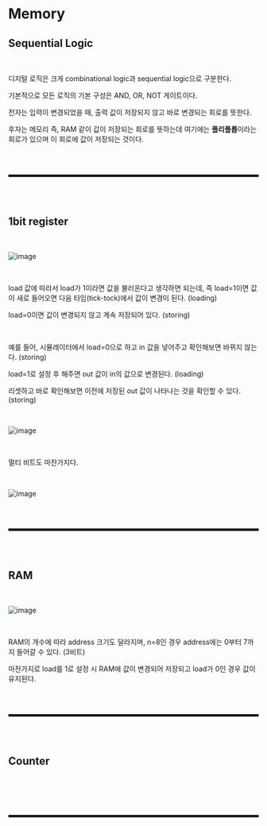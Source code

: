 # Memory
## Sequential Logic

<br>

디지털 로직은 크게 combinational logic과 sequential logic으로 구분한다.

기본적으로 모든 로직의 기본 구성은 AND, OR, NOT 게이트이다.

전자는 입력이 변경되었을 때, 출력 값이 저장되지 않고 바로 변경되는 회로를 뜻한다.

후자는 메모리 즉, RAM 같이 값이 저장되는 회로를 뜻하는데 여기에는 **플리플롭**이라는 회로가 있으며 이 회로에 값이 저장되는 것이다.

<br><br>
<hr style="border: 2px solid;">
<br><br>

## 1bit register

<br>

![image](https://user-images.githubusercontent.com/52172169/207806478-14745224-ee6a-4a96-a4da-f606619d9be7.png)

<br>

load 값에 따라서 load가 1이라면 값을 불러온다고 생각하면 되는데, 즉 load=1이면 값이 새로 들어오면 다음 타임(tick-tock)에서 값이 변경이 된다. (loading)

load=0이면 값이 변경되지 않고 계속 저장되어 있다. (storing)

<br>

예를 들어, 시뮬레이터에서 load=0으로 하고 in 값을 넣어주고 확인해보면 바뀌지 않는다. (storing)

load=1로 설정 후 해주면 out 값이 in의 값으로 변경된다. (loading)

리셋하고 바로 확인해보면 이전에 저장된 out 값이 나타나는 것을 확인할 수 있다. (storing)

<br>

![image](https://user-images.githubusercontent.com/52172169/207808483-27dce6bd-c586-41b3-8e59-c25f689ab103.png)

<br>

멀티 비트도 마찬가지다.

<br>

![image](https://user-images.githubusercontent.com/52172169/207808649-f29dd882-9984-4fc0-9a88-7307398d5065.png)

<br><br>
<hr style="border: 2px solid;">
<br><br>

## RAM

<br>

![image](https://user-images.githubusercontent.com/52172169/207809349-ec6dad73-d294-4a5f-983e-04e8740e4bc8.png)

<br>

RAM의 개수에 따라 address 크기도 달라지며, n=8인 경우 address에는 0부터 7까지 들어갈 수 있다. (3비트)

마찬가지로 load를 1로 설정 시 RAM에 값이 변경되어 저장되고 load가 0인 경우 값이 유지된다.

<br><br>
<hr style="border: 2px solid;">
<br><br>

## Counter

<br>




<br><br>
<hr style="border: 2px solid;">
<br><br>

